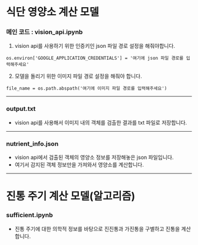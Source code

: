 # 식단 영양소 계산 모델
### 메인 코드 : vision_api.ipynb
1. vision api를 사용하기 위한 인증키인 json 파일 경로 설정을 해줘야합니다.
   
```os.environ['GOOGLE_APPLICATION_CREDENTIALS'] = '여기에 json 파일 경로를 입력해주세요'```

2. 모델을 돌리기 위한 이미지 파일 경로 설정을 해줘야 합니다.

```file_name = os.path.abspath('여기에 이미지 파일 경로를 입력해주세요')```

-----
### output.txt
- vision api를 사용해서 이미지 내의 객체를 검출한 결과를 txt 파일로 저장합니다.
-----
### nutrient_info.json
- vision api에서 검출된 객체의 영양소 정보를 저장해놓은 json 파일입니다.
- 여기서 감지된 객체 정보만을 가져와서 영양소를 계산합니다.

---
# 진통 주기 계산 모델(알고리즘)
### sufficient.ipynb
- 진통 주기에 대한 의학적 정보를 바탕으로 진진통과 가진통을 구별하고 진통을 계산합니다.
